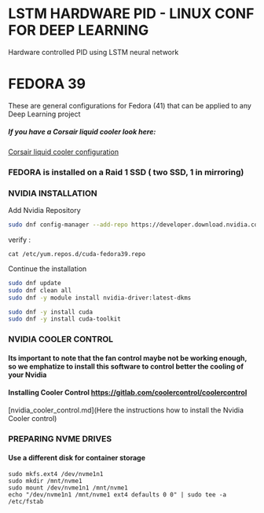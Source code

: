 # LSTM HARDWARE PID - LINUX CONF FOR DEEP LEARNING
Hardware controlled PID using LSTM neural network

# FEDORA 39
These are general configurations for Fedora (41) that can be applied to any Deep Learning project

##### If you have a Corsair liquid cooler look here:
[Corsair liquid cooler configuration](corsair_cooler.md)


### FEDORA is installed on a Raid 1 SSD ( two SSD, 1 in mirroring)

### NVIDIA INSTALLATION

Add Nvidia Repository
```bash
sudo dnf config-manager --add-repo https://developer.download.nvidia.com/compute/cuda/repos/fedora40/x86_64/cuda-fedora40.repo
```
verify :
```commandline
cat /etc/yum.repos.d/cuda-fedora39.repo

```
Continue the installation
```bash
sudo dnf update
sudo dnf clean all
sudo dnf -y module install nvidia-driver:latest-dkms

sudo dnf -y install cuda
sudo dnf -y install cuda-toolkit
````
### NVIDIA COOLER CONTROL
#### Its important to note that the fan control maybe not be working enough, so we emphatize to install this software to control better the cooling of your Nvidia 

#### Installing Cooler Control https://gitlab.com/coolercontrol/coolercontrol
[nvidia_cooler_control.md](Here the instructions how to install the Nvidia Cooler control)


### PREPARING NVME DRIVES
#### Use a different disk for container storage
```commandline
sudo mkfs.ext4 /dev/nvme1n1
sudo mkdir /mnt/nvme1
sudo mount /dev/nvme1n1 /mnt/nvme1
echo "/dev/nvme1n1 /mnt/nvme1 ext4 defaults 0 0" | sudo tee -a /etc/fstab
```
